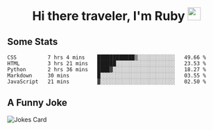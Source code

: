 <h1 align="center">Hi there traveler, I'm Ruby <img src="https://user-images.githubusercontent.com/81705278/122967910-fa9b5a00-d358-11eb-99ec-db00243bed5a.gif" width="30px"> </h1>

<h2>Some Stats</h2>

<!--START_SECTION:waka-->
```text
CSS          7 hrs 4 mins    ████████████▒░░░░░░░░░░░░   49.66 % 
HTML         3 hrs 21 mins   ██████░░░░░░░░░░░░░░░░░░░   23.53 % 
Python       2 hrs 36 mins   ████▓░░░░░░░░░░░░░░░░░░░░   18.27 % 
Markdown     30 mins         █░░░░░░░░░░░░░░░░░░░░░░░░   03.55 % 
JavaScript   21 mins         ▓░░░░░░░░░░░░░░░░░░░░░░░░   02.50 % 
```
<!--END_SECTION:waka-->

<h2>A Funny Joke</h2>

<!-- jokes -->
<img src="https://readme-jokes.vercel.app/api?theme=material-palenight" alt="Jokes Card"/>
